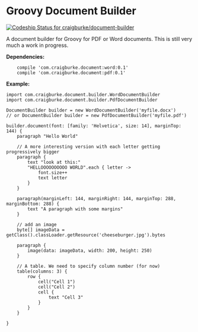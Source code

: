 Groovy Document Builder
================
[ ![Codeship Status for craigburke/document-builder](https://codeship.com/projects/c4c04780-74d2-0132-8185-6662d475f668/status?branch=master)](https://codeship.com/projects/55079)

A document builder for Groovy for PDF or Word documents. This is still very much a work in progress.

**Dependencies:**

```
	compile 'com.craigburke.document:word:0.1'
	compile 'com.craigburke.document:pdf:0.1'
```


**Example:**
```
import com.craigburke.document.builder.WordDocumentBuilder
import com.craigburke.document.builder.PdfDocumentBuilder

DocumentBuilder builder = new WordDocumentBuilder('myfile.docx')
// or DocumentBuilder builder = new PdfDocumentBuilder('myfile.pdf')

builder.document(font: [family: 'Helvetica', size: 14], marginTop: 144) {
    paragraph "Hello World"
    
    // A more interesting version with each letter getting progressively bigger
    paragraph {
        text "look at this:"
        "HELLOOOOOOOOOO WORLD".each { letter ->
            font.size++
            text letter
        }
    }
        
    paragraph(marginLeft: 144, marginRight: 144, marginTop: 288, marginBottom: 288) {
        text "A paragraph with some margins"
    }
      
    // add an image
    byte[] imageData = getClass().classLoader.getResource('cheeseburger.jpg').bytes
        
    paragraph {
        image(data: imageData, width: 200, height: 250)
    }
      
    // A table. We need to specify column number (for now)
    table(columns: 3) {
        row {
            cell("Cell 1")
            cell("Cell 2")
            cell {
                text "Cell 3"
            }
        }
    }
        
}
```